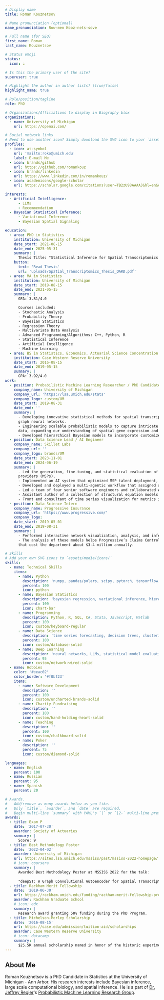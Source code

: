 ```yaml
---
# Display name
title: Roman Kouznetsov

# Name pronunciation (optional)
name_pronunciation: Row-men Kooz-nets-sove

# Full name (for SEO)
first_name: Roman
last_name: Kouznetsov

# Status emoji
status:
  icon: ☕️

# Is this the primary user of the site?
superuser: true

# Highlight the author in author lists? (true/false)
highlight_name: true

# Role/position/tagline
role: PhD

# Organizations/Affiliations to display in Biography blox
organizations:
  - name: University of Michigan
    url: https://openai.com/

# Social network links
# Need to use another icon? Simply download the SVG icon to your `assets/media/icons/` folder.
profiles:
  - icon: at-symbol
    url: 'mailto:roko@umich.edu'
    label: E-mail Me
  - icon: brands/github
    url: https://github.com/romankouz
  - icon: brands/linkedin
    url: https://www.linkedin.com/in/romankouz/
  - icon: academicons/google-scholar
    url: https://scholar.google.com/citations?user=TB2zU98AAAAJ&hl=en&oi=sra

interests:
  - Artificial Intelligence:
      - LLMs
      - Recommendation
  - Bayesian Statistical Inference:
      - Variational Inference
      - Bayesian Spatial Signaling

education:
  - area: PhD in Statistics
    institution: University of Michigan
    date_start: 2021-08-15
    date_end: 2025-05-31
    summary: |
      Thesis Title: "Statistical Inference for Spatial Transcriptomics in the Age of Deep Learning". Lead author of SPICE (formerly DeepST), BayXenSmooth, and XenNF models.
    button:
      text: 'Read Thesis'
      url: 'uploads/Spatial_Transcriptomics_Thesis_OARD.pdf'
  - area: MA in Statistics
    institution: University of Michigan
    date_start: 2019-08-15
    date_end: 2021-05-15
    summary: |
      GPA: 3.81/4.0

      Courses included:
      - Stochastic Analysis
      - Probability Theory
      - Bayesian Statistics
      - Regression Theory
      - Multivariate Data Analysis
      - Advanced Programming/Algorithms: C++, Python, R
      - Statistical Inference
      - Artificial Intelligence
      - Machine Learning
  - area: BS in Statistics, Economics, Actuarial Science Concentration
    institution: Case Western Reserve University
    date_start: 2016-08-15
    date_end: 2019-05-15
    summary: |
      GPA: 3.92/4.0
work:
  - position: Probabilistic Machine Learning Researcher / PhD Candidate
    company_name: University of Michigan
    company_url: 'https://lsa.umich.edu/stats'
    company_logo: custom/UM
    date_start: 2019-08-31
    date_end: ''
    summary: |
      - Developing innovative statistical methods for spatial transcriptomics data by combining variational inference and
      graph neural networks.
      - Engineering scalable probabilistic models to capture intricate patterns in high-dimensional spatial transcriptomics
      data, expanding our understanding of spatial gene expression and cell (group) interactions.
      - Developed hierarchical Bayesian models to incorporate customized prior spatial knowledge.
  - position: Data Science Lead / AI Engineer
    company_name: Skillet Labs
    company_url: ''
    company_logo: brands/UM
    date_start: 2023-11-01
    date_end: 2024-06-19
    summary: |
      - Led the generation, fine-tuning, and statistical evaluation of large language models used by management service
      providers (MSPs).
      - Implemented an AI system that optimized MSP talent deployment, improving ticket resolution times.
      - Developed and deployed a multi-agentic workflow that assigned specific sub-tasks to specialized agents, decreasing hallucinations by nearly 100%.
      - Led a team of four senior software engineers and collaborated with two PhD researchers in economics and psychometrics to ship an autonomous, intelligent agent for IT ticket deployments. 
      - Assistant author of a collection of structural equation models meant for tracking experiential learning of burgeoning IT talent.
      - Front end consultant of time series visualization for metrics including workload variation, burnout, churn, and expected profit.
  - position: Data Science Intern
    company_name: Progressive Insurance
    company_url: 'https://www.progressive.com/'
    company_logo: 
    date_start: 2019-05-01
    date_end: 2019-08-31
    summary: |
      - Performed interactive network visualization, analysis, and inference for employment transitions in Claims Control.
      - The analysis of these models helps Progressive’s Claims Control department properly allocate new labor, decisions
      that cost the department about $3-4 million annually.

# Skills
# Add your own SVG icons to `assets/media/icons/`
skills:
  - name: Technical Skills
    items:
      - name: Python
        description: 'numpy, pandas/polars, scipy, pytorch, tensorflow, pytorch, pymc3, nltk, beautifulsoup'
        percent: 100
        icon: python
      - name: Bayesian Statistics
        description: 'bayesian regression, variational inference, hierarchical modelling'
        percent: 100
        icon: chart-bar
      - name: Programming
        description: Python, R, SQL, C#, Stata, Javascript, Matlab
        percent: 100
        icon: custom/keyboard-regular
      - name: Data Science
        description: 'time series forecasting, decision trees, clustering, scalable data algorithms (Hadoop, Spark, Tableau), graphical modelling'
        percent: 100
        icon: custom/database-solid
      - name: Deep Learning
        description: 'neural networks, LLMs, statistical model evaluation'
        percent: 95
        icon: custom/network-wired-solid
  - name: Hobbies
    color: '#eeac02'
    color_border: '#f0bf23'
    items:
      - name: Software Development
        description: ''
        percent: 100
        icon: custom/uncharted-brands-solid
      - name: Charity Fundraising
        description: ''
        percent: 100
        icon: custom/hand-holding-heart-solid
      - name: Teaching
        description: ''
        percent: 100
        icon: custom/chalkboard-solid
      - name: Poker
        description: ''
        percent: 75
        icon: custom/diamond-solid

languages:
  - name: English
    percent: 100
  - name: Russian
    percent: 95
  - name: Spanish
    percent: 20

# Awards.
#   Add/remove as many awards below as you like.
#   Only `title`, `awarder`, and `date` are required.
#   Begin multi-line `summary` with YAML's `|` or `|2-` multi-line prefix and indent 2 spaces below.
awards:
  - title: Exam P
    date: '2017-07-30'
    awarder: Society of Actuaries
    summary: |
      Score: 9
  - title: Best Methodology Poster
    date: '2022-04-02'
    awarder: University of Michigan
    url: https://sites.lsa.umich.edu/mssiss/past/mssiss-2022-homepage/
    # icon: coursera
    summary: |
      Awarded Best Methodology Poster at MSSISS 2022 for the talk: 
      
      "deepST: A Graph Convolutional Autoencoder for Spatial Transcriptomics"
  - title: Rackham Merit Fellowship
    date: '2019-06-30'
    url: https://rackham.umich.edu/funding/rackham-merit-fellowship-program/
    awarder: Rackham Graduate School
    # icon: edx
    summary: |
      Research award granting 50% funding during the PhD Program.
  - title: Michelson-Morley Scholarship
    date: '2016-08-15'
    url: https://case.edu/admission/tuition-aid/scholarships
    awarder: Case Western Reserve University
    # icon: datacamp
    summary: |
      $25.5K annual scholarship named in honor of the historic experiment by Case School of Applied Science Professor Albert Michelson and Western Reserve College Professor Edward Morley and awarded to exceptional students who plan to major in science, technology, engineering or mathematics fields.
---
```


## About Me

Roman Kouznetsov is a PhD Candidate in Statistics at the University of Michigan - Ann Arbor. His research interests include Bayesian inference, large scale computational biology, and spatial inference. He is a part of [Dr. Jeffrey Regier](https://sites.lsa.umich.edu/regier/)'s [Probabilistic Machine Learning Research Group](https://sites.lsa.umich.edu/regier/research-group/).
